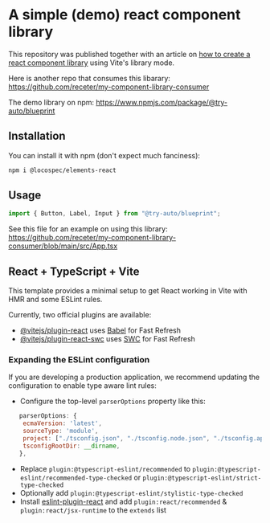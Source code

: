 # A simple (demo) react component library

This repository was published together with an article on [how to create a react component library](https://dev.to/receter/how-to-create-a-react-component-library-using-vites-library-mode-4lma) using Vite's library mode.

Here is another repo that consumes this libarary: https://github.com/receter/my-component-library-consumer

The demo library on npm: https://www.npmjs.com/package/@try-auto/blueprint

## Installation

You can install it with npm (don't expect much fanciness):

```bash
npm i @locospec/elements-react
```

## Usage

```javascript
import { Button, Label, Input } from "@try-auto/blueprint";
```

See this file for an example on using this library: https://github.com/receter/my-component-library-consumer/blob/main/src/App.tsx

## React + TypeScript + Vite

This template provides a minimal setup to get React working in Vite with HMR and some ESLint rules.

Currently, two official plugins are available:

- [@vitejs/plugin-react](https://github.com/vitejs/vite-plugin-react/blob/main/packages/plugin-react/README.md) uses [Babel](https://babeljs.io/) for Fast Refresh
- [@vitejs/plugin-react-swc](https://github.com/vitejs/vite-plugin-react-swc) uses [SWC](https://swc.rs/) for Fast Refresh

### Expanding the ESLint configuration

If you are developing a production application, we recommend updating the configuration to enable type aware lint rules:

- Configure the top-level `parserOptions` property like this:

```js
   parserOptions: {
    ecmaVersion: 'latest',
    sourceType: 'module',
    project: ["./tsconfig.json", "./tsconfig.node.json", "./tsconfig.app.json"],
    tsconfigRootDir: __dirname,
   },
```

- Replace `plugin:@typescript-eslint/recommended` to `plugin:@typescript-eslint/recommended-type-checked` or `plugin:@typescript-eslint/strict-type-checked`
- Optionally add `plugin:@typescript-eslint/stylistic-type-checked`
- Install [eslint-plugin-react](https://github.com/jsx-eslint/eslint-plugin-react) and add `plugin:react/recommended` & `plugin:react/jsx-runtime` to the `extends` list
